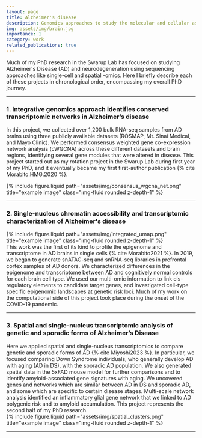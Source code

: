 ```yaml
---
layout: page
title: Alzheimer's disease
description: Genomics approaches to study the molecular and cellular aspects of Alzheimer's disease.
img: assets/img/brain.jpg
importance: 1
category: work
related_publications: true
---
```


<!-- TODO: edit the images in adobe so they have transparent backgrounds!!! -->


Much of my PhD research in the Swarup Lab has focused on studying Alzheimer's Disease (AD) and neurodegeneration using sequencing approaches like single-cell and spatial -omics. Here I briefly describe each of these projects in chronological order, encompassing my overall PhD journey. 

***

### 1. Integrative genomics approach identifies conserved transcriptomic networks in Alzheimer’s disease

<div class="row justify-content-sm-center">
    <div class="col-sm-8 mt-3 mt-md-0">
        
In this project, we collected over 1,200 bulk RNA-seq samples from AD brains using  three publicly available datasets (ROSMAP, Mt. Sinai Medical, and Mayo Clinic). We performed consensus weighted gene co-expression network analysis (cWGCNA) across these different datasets and brain regions, identifying several gene modules that were altered in disease. This project started out as my rotation project in the Swarup Lab during first year of my PhD, and it eventually became my first first-author publication {% cite Morabito.HMG.2020 %}. 
    </div>
    <div class="col-sm-4 mt-3 mt-md-0">
        {% include figure.liquid path="assets/img/consensus_wgcna_net.png" title="example image" class="img-fluid rounded z-depth-1" %}
    </div>
</div>

***

### 2. Single-nucleus chromatin accessibility and transcriptomic characterization of Alzheimer's disease

<div class="row justify-content-sm-center">
  <div class="col-sm-4 mt-3 mt-md-0">
        {% include figure.liquid path="assets/img/integrated_umap.png" title="example image" class="img-fluid rounded z-depth-1" %}
    </div>
    <div class="col-sm-8 mt-3 mt-md-0">   
This work was the first of its kind to profile the epigenome and transcriptome in AD brains in single cells {% cite Morabito2021 %}. In 2019, we began to generate snATAC-seq and snRNA-seq libraries in prefrontal cortex samples of AD donors. We characterized differences in the epigenome and transcriptome between AD and cognitively normal controls for each brain cell type. We used our multi-omic information to link cis-regulatory elements to candidate target genes, and investigated cell-type specific epigenomic landscapes at genetic risk loci. Much of my work on the computational side of this project took place during the onset of the COVID-19 pandemic. 
    </div>
</div>

***

### 3. Spatial and single-nucleus transcriptomic analysis of genetic and sporadic forms of Alzheimer’s Disease

<div class="row justify-content-sm-center">
    <div class="col-sm-8 mt-3 mt-md-0">   
Here we applied spatial and single-nucleus transcriptomics to compare genetic and sporadic forms of AD {% cite Miyoshi2023 %}. In particular, we focused comparing Down Syndrome individuals, who generally develop AD with aging (AD in DS), with the sporadic AD population. We also generated spatial data in the 5xFAD mouse model for further comparisons and to identify amyloid-associated gene signatures with aging. We uncovered genes and networks which are similar between AD in DS and sporadic AD, and some which are specific to certain disease stages. Multi-scale network analysis identified an inflammatory glial gene network that we linked to AD polygenic risk and to amyloid accumulation. This project represents the second half of my PhD research.
    </div>
    <div class="col-sm-4 mt-3 mt-md-0">
        {% include figure.liquid path="assets/img/spatial_clusters.png" title="example image" class="img-fluid rounded z-depth-1" %}
    </div>
</div>

***
